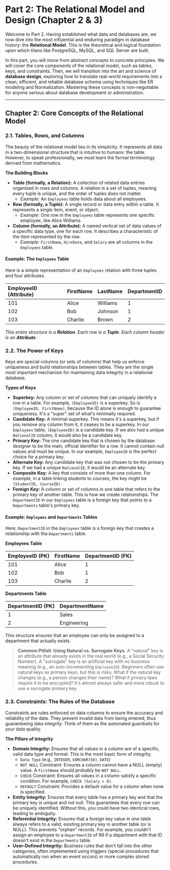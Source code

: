 # Part 2: The Relational Model and Design (Chapter 2 & 3)

Welcome to Part 2. Having established what data and databases are, we now dive into the most influential and enduring paradigm in database history: the **Relational Model**. This is the theoretical and logical foundation upon which titans like PostgreSQL, MySQL, and SQL Server are built.

In this part, you will move from abstract concepts to concrete principles. We will cover the core components of the relational model, such as tables, keys, and constraints. Then, we will transition into the art and science of **database design**, exploring how to translate real-world requirements into a clean, efficient, and reliable database schema using techniques like ER modeling and Normalization. Mastering these concepts is non-negotiable for anyone serious about database development or administration.

---

## **Chapter 2: Core Concepts of the Relational Model**

### **2.1. Tables, Rows, and Columns**

The beauty of the relational model lies in its simplicity. It represents all data in a two-dimensional structure that is intuitive to humans: the table. However, to speak professionally, we must learn the formal terminology derived from mathematics.

**The Building Blocks**

* **Table (formally, a Relation):** A collection of related data entries organized in rows and columns. A relation is a set of tuples, meaning every tuple is unique, and the order of tuples does not matter.
    * *Example:* An `Employees` table holds data about all employees.
* **Row (formally, a Tuple):** A single record or data entry within a table. It represents a single item, event, or object.
    * *Example:* One row in the `Employees` table represents one specific employee, like Alice Williams.
* **Column (formally, an Attribute):** A named vertical set of data values of a specific data type, one for each row. It describes a characteristic of the item represented by the row.
    * *Example:* `FirstName`, `HireDate`, and `Salary` are all columns in the `Employees` table.

#### Example: The `Employees` Table

Here is a simple representation of an `Employees` relation with three tuples and four attributes.

| EmployeeID (Attribute) | FirstName | LastName | DepartmentID |
| :--------------------- | :-------- | :------- | :----------- |
| 101                    | Alice     | Williams | 1            |
| 102                    | Bob       | Johnson  | 1            |
| 103                    | Charlie   | Brown    | 2            |

*This entire structure is a **Relation**. Each row is a **Tuple**. Each column header is an **Attribute**.*

### **2.2. The Power of Keys**

Keys are special columns (or sets of columns) that help us enforce uniqueness and build relationships between tables. They are the single most important mechanism for maintaining data integrity in a relational database.

**Types of Keys**

* **Superkey:** Any column or set of columns that can uniquely identify a row in a table. For example, `(EmployeeID)` is a superkey. So is `(EmployeeID, FirstName)`, because the ID alone is enough to guarantee uniqueness. It's a "super" set of what's minimally required.
* **Candidate Key:** A minimal superkey. This means it's a superkey, but if you remove any column from it, it ceases to be a superkey. In our `Employees` table, `(EmployeeID)` is a candidate key. If we also had a unique `NationalID` column, it would also be a candidate key.
* **Primary Key:** The one candidate key that is chosen by the database designer to be the main, official identifier for a row. It cannot contain null values and must be unique. In our example, `EmployeeID` is the perfect choice for a primary key.
* **Alternate Key:** Any candidate key that was not chosen to be the primary key. If we had a unique `NationalID`, it would be an alternate key.
* **Composite Key:** A key that consists of more than one column. For example, in a table linking students to courses, the key might be `(StudentID, CourseID)`.
* **Foreign Key:** A column or set of columns in one table that refers to the primary key of another table. This is how we create relationships. The `DepartmentID` in our `Employees` table is a foreign key that points to a `Departments` table's primary key.

#### Example: `Employees` and `Departments` Tables

Here, `DepartmentID` in the `Employees` table is a foreign key that creates a relationship with the `Departments` table.

**Employees Table**

| EmployeeID (PK) | FirstName | DepartmentID (FK) |
| :-------------- | :-------- | :---------------- |
| 101             | Alice     | 1                 |
| 102             | Bob       | 1                 |
| 103             | Charlie   | 2                 |

**Departments Table**

| DepartmentID (PK) | DepartmentName |
| :---------------- | :------------- |
| 1                 | Sales          |
| 2                 | Engineering    |

This structure ensures that an employee can only be assigned to a department that actually exists.

> **Common Pitfall: Using Natural vs. Surrogate Keys.** A "natural" key is an attribute that already exists in the real world (e.g., a Social Security Number). A "surrogate" key is an artificial key with no business meaning (e.g., an auto-incrementing `EmployeeID`). Beginners often use natural keys as primary keys, but this is risky. What if the natural key changes (e.g., a person changes their name)? What if privacy laws require it to be encrypted? It's almost always safer and more robust to use a surrogate primary key.

### **2.3. Constraints: The Rules of the Database**

Constraints are rules enforced on data columns to ensure the accuracy and reliability of the data. They prevent invalid data from being entered, thus guaranteeing data integrity. Think of them as the automated guardrails for your data quality.

**The Pillars of Integrity**

* **Domain Integrity:** Ensures that all values in a column are of a specific, valid data type and format. This is the most basic form of integrity.
    * `Data Type` (e.g., `INTEGER`, `VARCHAR(50)`, `DATE`)
    * `NOT NULL` Constraint: Ensures a column cannot have a NULL (empty) value. A `FirstName` should probably be `NOT NULL`.
    * `CHECK` Constraint: Ensures all values in a column satisfy a specific condition. For example, `CHECK (Salary > 0)`.
    * `DEFAULT` Constraint: Provides a default value for a column when none is specified.
* **Entity Integrity:** Ensures that every table has a primary key and that the primary key is unique and not null. This guarantees that every row can be uniquely identified. Without this, you could have two identical rows, leading to ambiguity.
* **Referential Integrity:** Ensures that a foreign key value in one table always refers to a valid, existing primary key in another table (or is NULL). This prevents "orphan" records. For example, you couldn't assign an employee to a `DepartmentID` of 99 if a department with that ID doesn't exist in the `Departments` table.
* **User-Defined Integrity:** Business rules that don't fall into the other categories, often implemented using triggers (special procedures that automatically run when an event occurs) or more complex stored procedures.
